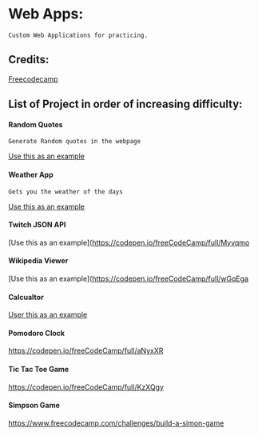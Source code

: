 # Web Apps:
```
Custom Web Applications for practicing.
```
## Credits:
[Freecodecamp](https://www.freecodecamp.com/)


## List of Project in order of increasing difficulty:
#### Random Quotes
```
Generate Random quotes in the webpage
```
[Use this as an example](https://codepen.io/freeCodeCamp/full/ONjoLe)

#### Weather App
```
Gets you the weather of the days
```
[Use this as an example](http://codepen.io/freeCodeCamp/full/bELRjV)

#### Twitch JSON API
[Use this as an example](https://codepen.io/freeCodeCamp/full/Myvqmo

#### Wikipedia Viewer
[Use this as an example](https://codepen.io/freeCodeCamp/full/wGqEga

#### Calcualtor
[User this as an example](https://codepen.io/freeCodeCamp/full/rLJZrA)

#### Pomodoro Clock
https://codepen.io/freeCodeCamp/full/aNyxXR

#### Tic Tac Toe Game
https://codepen.io/freeCodeCamp/full/KzXQgy

#### Simpson Game
https://www.freecodecamp.com/challenges/build-a-simon-game

